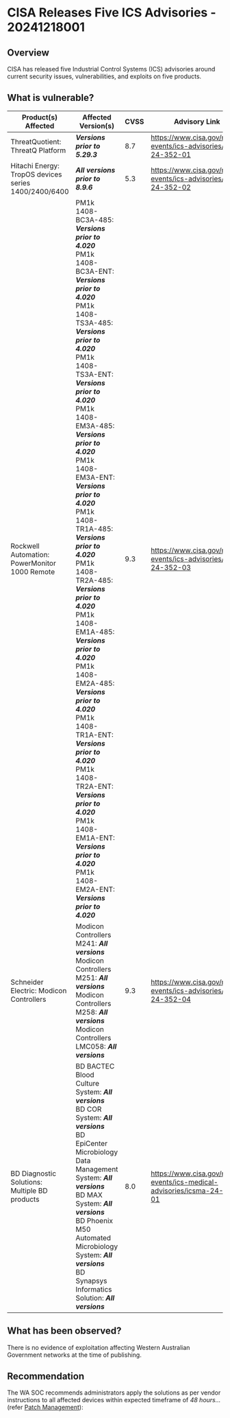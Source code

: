 # CISA Releases Five ICS Advisories - 20241218001

## Overview

CISA has released five Industrial Control Systems (ICS) advisories around current security issues, vulnerabilities, and exploits on five products.

## What is vulnerable?

| **Product(s) Affected** | **Affected Version(s)** | **CVSS** | **Advisory Link** |
|---|---|---|---|
| ThreatQuotient: ThreatQ Platform | ***Versions prior to 5.29.3*** | 8.7 | https://www.cisa.gov/news-events/ics-advisories/icsa-24-352-01 |
| Hitachi Energy: TropOS devices series 1400/2400/6400 | ***All versions prior to 8.9.6*** | 5.3 | https://www.cisa.gov/news-events/ics-advisories/icsa-24-352-02 |
| Rockwell Automation: PowerMonitor 1000 Remote | PM1k 1408-BC3A-485:   ***Versions prior to 4.020***<br> PM1k 1408-BC3A-ENT: ***Versions prior to 4.020*** <br>PM1k 1408-TS3A-485: ***Versions prior to 4.020*** <br> PM1k 1408-TS3A-ENT: ***Versions prior to 4.020*** <br> PM1k 1408-EM3A-485: ***Versions prior to 4.020*** <br> PM1k 1408-EM3A-ENT: ***Versions prior to 4.020*** <br> PM1k 1408-TR1A-485: ***Versions prior to 4.020*** <br> PM1k 1408-TR2A-485: ***Versions prior to 4.020*** <br> PM1k 1408-EM1A-485: ***Versions prior to 4.020*** <br> PM1k 1408-EM2A-485: ***Versions prior to 4.020*** <br> PM1k 1408-TR1A-ENT: ***Versions prior to 4.020*** <br> PM1k 1408-TR2A-ENT: ***Versions prior to 4.020*** <br> PM1k 1408-EM1A-ENT: ***Versions prior to 4.020*** <br> PM1k 1408-EM2A-ENT: ***Versions prior to 4.020*** | 9.3 | https://www.cisa.gov/news-events/ics-advisories/icsa-24-352-03 |
| Schneider Electric: Modicon Controllers | Modicon Controllers M241: ***All versions***<br> Modicon Controllers M251: ***All versions***<br> Modicon Controllers M258: ***All versions***<br> Modicon Controllers LMC058: ***All versions*** | 9.3 | https://www.cisa.gov/news-events/ics-advisories/icsa-24-352-04 |
| BD Diagnostic Solutions: Multiple BD products | BD BACTEC Blood Culture System: ***All versions***<br> BD COR System: ***All versions***<br> BD EpiCenter Microbiology Data Management System: ***All versions***<br> BD MAX System: ***All versions***<br> BD Phoenix M50 Automated Microbiology System: ***All versions***<br> BD Synapsys Informatics Solution: ***All versions*** | 8.0 | https://www.cisa.gov/news-events/ics-medical-advisories/icsma-24-352-01 |


## What has been observed?

There is no evidence of exploitation affecting Western Australian Government networks at the time of publishing.

## Recommendation

The WA SOC recommends administrators apply the solutions as per vendor instructions to all affected devices within expected timeframe of *48 hours...* (refer [Patch Management](../guidelines/patch-management.md)):
